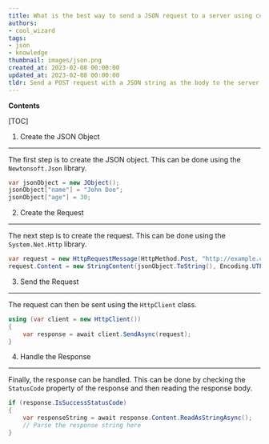 ```yaml
---
title: What is the best way to send a JSON request to a server using c#?
authors:
- cool_wizard
tags:
- json
- knowledge
thumbnail: images/json.png
created_at: 2023-02-08 00:00:00
updated_at: 2023-02-08 00:00:00
tldr: Send a POST request with a JSON string as the body to the server.
---
```


**Contents**

[TOC]

1. Create the JSON Object
----------------------------

The first step is to create the JSON object. This can be done using the `Newtonsoft.Json` library. 

```c#
var jsonObject = new JObject();
jsonObject["name"] = "John Doe";
jsonObject["age"] = 30;
```

2. Create the Request
----------------------

The next step is to create the request. This can be done using the `System.Net.Http` library. 

```c#
var request = new HttpRequestMessage(HttpMethod.Post, "http://example.com/api/endpoint");
request.Content = new StringContent(jsonObject.ToString(), Encoding.UTF8, "application/json");
```

3. Send the Request
-------------------

The request can then be sent using the `HttpClient` class. 

```c#
using (var client = new HttpClient())
{
    var response = await client.SendAsync(request);
}
```

4. Handle the Response
----------------------

Finally, the response can be handled. This can be done by checking the `StatusCode` property of the response and then reading the response body. 

```c#
if (response.IsSuccessStatusCode)
{
    var responseString = await response.Content.ReadAsStringAsync();
    // Parse the response string here
}
```
